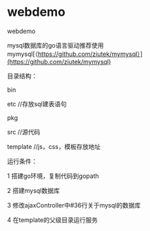webdemo
=======

webdemo

mysql数据库的go语言驱动推荐使用mymysql[（https://github.com/ziutek/mymysql）](https://github.com/ziutek/mymysql)

目录结构：

bin

etc //存放sql建表语句

pkg 

src //源代码

template //js，css，模板存放地址


运行条件：

1 搭建go环境，复制代码到gopath

2 搭建mysql数据库

3 修改ajaxController中#36行关于mysql的数据库

4 在template的父级目录运行服务
